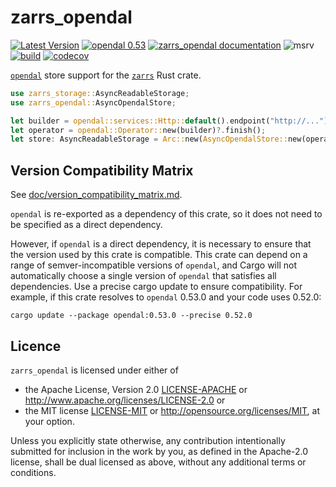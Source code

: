# zarrs_opendal

[![Latest Version](https://img.shields.io/crates/v/zarrs_opendal.svg)](https://crates.io/crates/zarrs_opendal)
[![opendal 0.53](https://img.shields.io/badge/opendal-0.53-blue)](https://crates.io/crates/opendal)
[![zarrs_opendal documentation](https://docs.rs/zarrs_opendal/badge.svg)](https://docs.rs/zarrs_opendal)
![msrv](https://img.shields.io/crates/msrv/zarrs_opendal)
[![build](https://github.com/zarrs/zarrs_opendal/actions/workflows/ci.yml/badge.svg)](https://github.com/zarrs/zarrs_opendal/actions/workflows/ci.yml)
[![codecov](https://codecov.io/gh/zarrs/zarrs_opendal/graph/badge.svg)](https://codecov.io/gh/zarrs/zarrs_opendal)

[`opendal`](https://crates.io/crates/opendal) store support for the [`zarrs`](https://crates.io/crates/zarrs) Rust crate.

```rust
use zarrs_storage::AsyncReadableStorage;
use zarrs_opendal::AsyncOpendalStore;

let builder = opendal::services::Http::default().endpoint("http://...");
let operator = opendal::Operator::new(builder)?.finish();
let store: AsyncReadableStorage = Arc::new(AsyncOpendalStore::new(operator));
```

## Version Compatibility Matrix
See [doc/version_compatibility_matrix.md](./doc/version_compatibility_matrix.md).

`opendal` is re-exported as a dependency of this crate, so it does not need to be specified as a direct dependency.

However, if `opendal` is a direct dependency, it is necessary to ensure that the version used by this crate is compatible.
This crate can depend on a range of semver-incompatible versions of `opendal`, and Cargo will not automatically choose a single version of `opendal` that satisfies all dependencies.
Use a precise cargo update to ensure compatibility.
For example, if this crate resolves to `opendal` 0.53.0 and your code uses 0.52.0:
```shell
cargo update --package opendal:0.53.0 --precise 0.52.0
```

## Licence
`zarrs_opendal` is licensed under either of
 - the Apache License, Version 2.0 [LICENSE-APACHE](./LICENCE-APACHE) or <http://www.apache.org/licenses/LICENSE-2.0> or
 - the MIT license [LICENSE-MIT](./LICENCE-MIT) or <http://opensource.org/licenses/MIT>, at your option.

Unless you explicitly state otherwise, any contribution intentionally submitted for inclusion in the work by you, as defined in the Apache-2.0 license, shall be dual licensed as above, without any additional terms or conditions.
